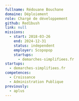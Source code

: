 ```yaml
---
fullname: Rédouane Bouchane
domaine: Déploiement
role: Chargé de développement
github: Red1bush
link: null
missions:
  - start: 2018-03-26
    end: 2024-12-31
    status: independent
    employer: Scopopop
    startups:
      - demarches-simplifiees.fr
startups:
  - demarches-simplifiees.fr
competences:
  - Croissance
  - Administration Publique
previously:
  - aplus
---
```

